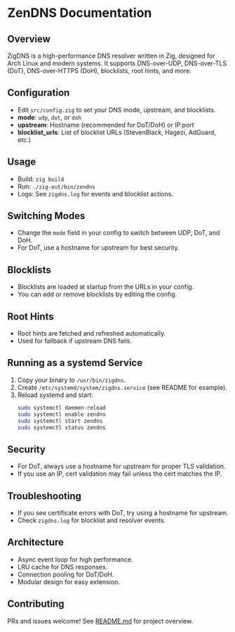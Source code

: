 # ZenDNS Documentation

## Overview
ZigDNS is a high-performance DNS resolver written in Zig, designed for Arch Linux and modern systems. It supports DNS-over-UDP, DNS-over-TLS (DoT), DNS-over-HTTPS (DoH), blocklists, root hints, and more.

## Configuration
- Edit `src/config.zig` to set your DNS mode, upstream, and blocklists.
- **mode**: `udp`, `dot`, or `doh`
- **upstream**: Hostname (recommended for DoT/DoH) or IP:port
- **blocklist_urls**: List of blocklist URLs (StevenBlack, Hagezi, AdGuard, etc.)

## Usage
- Build: `zig build`
- Run: `./zig-out/bin/zendns`
- Logs: See `zigdns.log` for events and blocklist actions.

## Switching Modes
- Change the `mode` field in your config to switch between UDP, DoT, and DoH.
- For DoT, use a hostname for upstream for best security.

## Blocklists
- Blocklists are loaded at startup from the URLs in your config.
- You can add or remove blocklists by editing the config.

## Root Hints
- Root hints are fetched and refreshed automatically.
- Used for fallback if upstream DNS fails.

## Running as a systemd Service
1. Copy your binary to `/usr/bin/zigdns`.
2. Create `/etc/systemd/system/zigdns.service` (see README for example).
3. Reload systemd and start:
   ```sh
   sudo systemctl daemon-reload
   sudo systemctl enable zendns
   sudo systemctl start zendns
   sudo systemctl status zendns
   ```

## Security
- For DoT, always use a hostname for upstream for proper TLS validation.
- If you use an IP, cert validation may fail unless the cert matches the IP.

## Troubleshooting
- If you see certificate errors with DoT, try using a hostname for upstream.
- Check `zigdns.log` for blocklist and resolver events.

## Architecture
- Async event loop for high performance.
- LRU cache for DNS responses.
- Connection pooling for DoT/DoH.
- Modular design for easy extension.

## Contributing
PRs and issues welcome! See [README.md](README.md) for project overview.
